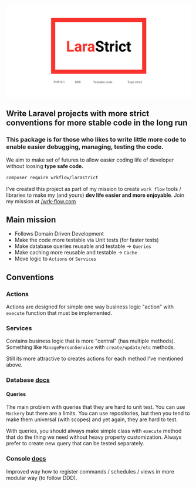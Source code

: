 ![](.github/banner.png)

## Write Laravel projects with more strict conventions for more stable code in the long run

### This package is for those who likes to write little more code to enable easier debugging, managing, testing the **code**.

We aim to make set of futures to allow easier coding life of developer without loosing **type safe code.**

```bash
composer require wrkflow/larastrict
```

I've created this project as part of my mission to create `work flow` tools / libraries to make my (and yours) **dev life easier and more enjoyable**. Join my mission at [/wrk-flow.com](https://wrk-flow.com)

## Main mission

- Follows Domain Driven Development
- Make the code more testable via Unit tests (for faster tests)
- Make database queries reusable and testable -> `Queries`
- Make caching more reusable and testable -> `Cache`
- Move logic to `Actions` or `Services`

## Conventions

### Actions

Actions are designed for simple one way business logic "action" with `execute` function that must be implemented.

### Services

Contains business logic that is more "central" (has multiple methods). Something like `ManagePersonService` with `create/update/etc` methods.

Still its more attractive to creates actions for each method I've mentioned above.

### Database [docs](./src/Database/README.md)

#### Queries

The main problem with queries that they are hard to unit test. You can use `Mockery` but there are a limits. You can use
repositories, but then you tend to make them universal (with scopes) and yet again, they are hard to test.

With queries, you should always make simple class with `execute` method that do the thing we need without heavy property
customization. Always prefer to create new query that can be tested separately. 

### Console [docs](./src/Console/README.md)

Improved way how to register commands / schedules / views in more modular way (to follow DDD).
